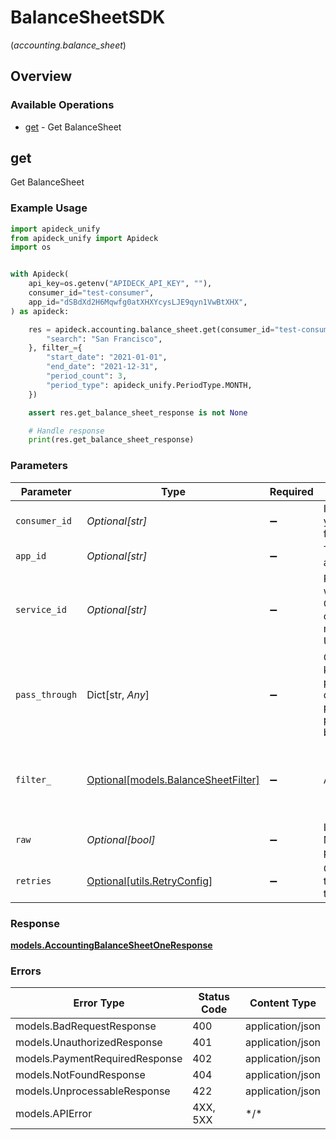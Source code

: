 # BalanceSheetSDK
(*accounting.balance_sheet*)

## Overview

### Available Operations

* [get](#get) - Get BalanceSheet

## get

Get BalanceSheet

### Example Usage

```python
import apideck_unify
from apideck_unify import Apideck
import os


with Apideck(
    api_key=os.getenv("APIDECK_API_KEY", ""),
    consumer_id="test-consumer",
    app_id="dSBdXd2H6Mqwfg0atXHXYcysLJE9qyn1VwBtXHX",
) as apideck:

    res = apideck.accounting.balance_sheet.get(consumer_id="test-consumer", app_id="dSBdXd2H6Mqwfg0atXHXYcysLJE9qyn1VwBtXHX", service_id="salesforce", pass_through={
        "search": "San Francisco",
    }, filter_={
        "start_date": "2021-01-01",
        "end_date": "2021-12-31",
        "period_count": 3,
        "period_type": apideck_unify.PeriodType.MONTH,
    })

    assert res.get_balance_sheet_response is not None

    # Handle response
    print(res.get_balance_sheet_response)

```

### Parameters

| Parameter                                                                                                                                         | Type                                                                                                                                              | Required                                                                                                                                          | Description                                                                                                                                       | Example                                                                                                                                           |
| ------------------------------------------------------------------------------------------------------------------------------------------------- | ------------------------------------------------------------------------------------------------------------------------------------------------- | ------------------------------------------------------------------------------------------------------------------------------------------------- | ------------------------------------------------------------------------------------------------------------------------------------------------- | ------------------------------------------------------------------------------------------------------------------------------------------------- |
| `consumer_id`                                                                                                                                     | *Optional[str]*                                                                                                                                   | :heavy_minus_sign:                                                                                                                                | ID of the consumer which you want to get or push data from                                                                                        | test-consumer                                                                                                                                     |
| `app_id`                                                                                                                                          | *Optional[str]*                                                                                                                                   | :heavy_minus_sign:                                                                                                                                | The ID of your Unify application                                                                                                                  | dSBdXd2H6Mqwfg0atXHXYcysLJE9qyn1VwBtXHX                                                                                                           |
| `service_id`                                                                                                                                      | *Optional[str]*                                                                                                                                   | :heavy_minus_sign:                                                                                                                                | Provide the service id you want to call (e.g., pipedrive). Only needed when a consumer has activated multiple integrations for a Unified API.     | salesforce                                                                                                                                        |
| `pass_through`                                                                                                                                    | Dict[str, *Any*]                                                                                                                                  | :heavy_minus_sign:                                                                                                                                | Optional unmapped key/values that will be passed through to downstream as query parameters. Ie: ?pass_through[search]=leads becomes ?search=leads | {<br/>"search": "San Francisco"<br/>}                                                                                                             |
| `filter_`                                                                                                                                         | [Optional[models.BalanceSheetFilter]](../../models/balancesheetfilter.md)                                                                         | :heavy_minus_sign:                                                                                                                                | Apply filters                                                                                                                                     | {<br/>"start_date": "2021-01-01",<br/>"end_date": "2021-12-31",<br/>"period_count": 3,<br/>"period_type": "month"<br/>}                           |
| `raw`                                                                                                                                             | *Optional[bool]*                                                                                                                                  | :heavy_minus_sign:                                                                                                                                | Include raw response. Mostly used for debugging purposes                                                                                          |                                                                                                                                                   |
| `retries`                                                                                                                                         | [Optional[utils.RetryConfig]](../../models/utils/retryconfig.md)                                                                                  | :heavy_minus_sign:                                                                                                                                | Configuration to override the default retry behavior of the client.                                                                               |                                                                                                                                                   |

### Response

**[models.AccountingBalanceSheetOneResponse](../../models/accountingbalancesheetoneresponse.md)**

### Errors

| Error Type                     | Status Code                    | Content Type                   |
| ------------------------------ | ------------------------------ | ------------------------------ |
| models.BadRequestResponse      | 400                            | application/json               |
| models.UnauthorizedResponse    | 401                            | application/json               |
| models.PaymentRequiredResponse | 402                            | application/json               |
| models.NotFoundResponse        | 404                            | application/json               |
| models.UnprocessableResponse   | 422                            | application/json               |
| models.APIError                | 4XX, 5XX                       | \*/\*                          |